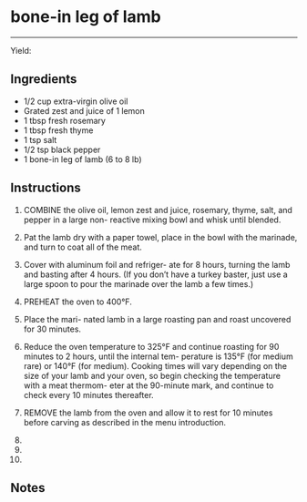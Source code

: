 # bone-in leg of lamb
---
Yield: 

## Ingredients
- 1/2 cup extra-virgin olive oil
- Grated zest and juice of 1 lemon
- 1 tbsp fresh rosemary
- 1 tbsp fresh thyme
- 1 tsp salt
- 1/2 tsp black pepper
- 1 bone-in leg of lamb (6 to 8 lb)


## Instructions
1. COMBINE the olive oil, lemon zest and juice,
rosemary, thyme, salt, and pepper in a large non-
reactive mixing bowl and whisk until blended.

2. Pat the lamb dry with a paper towel, place in the
bowl with the marinade, and turn to coat all of
the meat. 
3. Cover with aluminum foil and refriger-
ate for 8 hours, turning the lamb and basting
after 4 hours. (If you don’t have a turkey baster,
just use a large spoon to pour the marinade over
the lamb a few times.)
4. PREHEAT the oven to 400°F. 
5. Place the mari-
nated lamb in a large roasting pan and roast
uncovered for 30 minutes. 
6. Reduce the oven
temperature to 325°F and continue roasting for
90 minutes to 2 hours, until the internal tem-
perature is 135°F (for medium rare) or 140°F (for
medium). Cooking times will vary depending
on the size of your lamb and your oven, so begin
checking the temperature with a meat thermom-
eter at the 90-minute mark, and continue to
check every 10 minutes thereafter.
7. REMOVE the lamb from the oven and allow it to
rest for 10 minutes before carving as described
in the menu introduction.
8. 
9. 
10. 

## Notes





